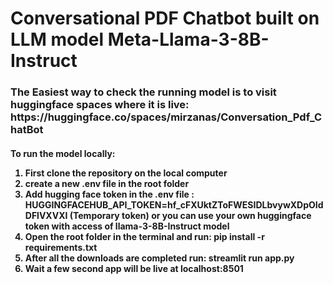 <H1>Conversational PDF Chatbot built on LLM model Meta-Llama-3-8B-Instruct</H1>

<h3>The Easiest way to check the running model is to visit huggingface spaces where it is live: https://huggingface.co/spaces/mirzanas/Conversation_Pdf_ChatBot</h3>

<h4>To run the model locally:
  <ol>
    <li>First clone the repository on the local computer</li>
    <li>create a new .env file in the root folder</li>
    <li>Add hugging face token in the .env file : HUGGINGFACEHUB_API_TOKEN=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 (Temporary token) or you can use your own huggingface token with access of llama-3-8B-Instruct model</li>
    <li>Open the root folder in the terminal and run: pip install -r requirements.txt</li>
    <li>After all the downloads are completed run: streamlit run app.py</li>
    <li>Wait a few second app will be live at localhost:8501</li>
  </ol>
</h4>

